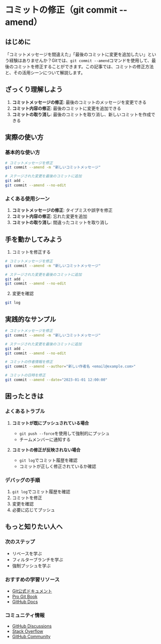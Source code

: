 # コミットの修正（git commit --amend）

## はじめに
「コミットメッセージを間違えた」「最後のコミットに変更を追加したい」という経験はありませんか？Gitでは、`git commit --amend`コマンドを使用して、最後のコミットを修正することができます。この記事では、コミットの修正方法と、その活用シーンについて解説します。

## ざっくり理解しよう
1. **コミットメッセージの修正**: 最後のコミットのメッセージを変更できる
2. **コミット内容の修正**: 最後のコミットに変更を追加できる
3. **コミットの取り消し**: 最後のコミットを取り消し、新しいコミットを作成できる

## 実際の使い方
### 基本的な使い方
```bash
# コミットメッセージを修正
git commit --amend -m "新しいコミットメッセージ"

# ステージされた変更を最後のコミットに追加
git add .
git commit --amend --no-edit
```

### よくある使用シーン
1. **コミットメッセージの修正**: タイプミスや誤字を修正
2. **コミット内容の修正**: 忘れた変更を追加
3. **コミットの取り消し**: 間違ったコミットを取り消し

## 手を動かしてみよう
1. コミットを修正する
```bash
# コミットメッセージを修正
git commit --amend -m "新しいコミットメッセージ"

# ステージされた変更を最後のコミットに追加
git add .
git commit --amend --no-edit
```
2. 変更を確認
```bash
git log
```

## 実践的なサンプル
```bash
# コミットメッセージを修正
git commit --amend -m "新しいコミットメッセージ"

# ステージされた変更を最後のコミットに追加
git add .
git commit --amend --no-edit

# コミットの作者情報を修正
git commit --amend --author="新しい作者名 <email@example.com>"

# コミットの日時を修正
git commit --amend --date="2023-01-01 12:00:00"
```

## 困ったときは
### よくあるトラブル
1. **コミットが既にプッシュされている場合**
   - `git push --force`を使用して強制的にプッシュ
   - チームメンバーに通知する

2. **コミットの修正が反映されない場合**
   - `git log`でコミット履歴を確認
   - コミットが正しく修正されているか確認

### デバッグの手順
1. `git log`でコミット履歴を確認
2. コミットを修正
3. 変更を確認
4. 必要に応じてプッシュ

## もっと知りたい人へ
### 次のステップ
- リベースを学ぶ
- フィルターブランチを学ぶ
- 強制プッシュを学ぶ

### おすすめの学習リソース
- [Git公式ドキュメント](https://git-scm.com/docs/git-commit)
- [Pro Git Book](https://git-scm.com/book/ja/v2)
- [GitHub Docs](https://docs.github.com/ja)

### コミュニティ情報
- [GitHub Discussions](https://github.com/git/git/discussions)
- [Stack Overflow](https://stackoverflow.com/questions/tagged/git)
- [GitHub Community](https://github.community/)
